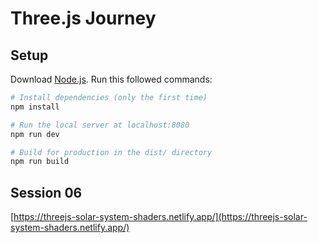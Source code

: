 # Three.js Journey

## Setup

Download [Node.js](https://nodejs.org/en/download/).
Run this followed commands:

```bash
# Install dependencies (only the first time)
npm install

# Run the local server at localhost:8080
npm run dev

# Build for production in the dist/ directory
npm run build
```

## Session 06

[https://threejs-solar-system-shaders.netlify.app/](https://threejs-solar-system-shaders.netlify.app/)

